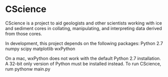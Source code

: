 CScience
======

CScience is a project to aid geologists and other scientists working with ice and sediment cores in collating, manipulating, and interpreting data derived from those cores.

In development, this project depends on the following packages:
Python 2.7
numpy
scipy
matplotlib
wxPython

On a mac, wxPython does not work with the default Python 2.7 installation. A 32-bit only version of Python must be installed instead.
To run CScience, rum pythonw main.py
